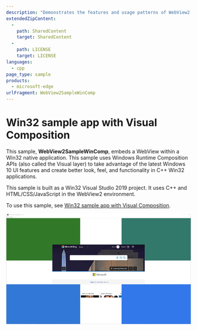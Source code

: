 ```yaml
---
description: "Demonstrates the features and usage patterns of WebView2 in a Win32 app with Visual layer composition."
extendedZipContent:
  -
    path: SharedContent
    target: SharedContent
  -
    path: LICENSE
    target: LICENSE
languages:
  - cpp
page_type: sample
products:
  - microsoft-edge
urlFragment: WebView2SampleWinComp
---
```

# Win32 sample app with Visual Composition

<!-- only enough info to differentiate this sample vs the others; what is different about this sample compared to the sibling samples? -->
This sample, **WebView2SampleWinComp**, embeds a WebView within a Win32 native application.  This sample uses Windows Runtime Composition APIs (also called the Visual layer) to take advantage of the latest Windows 10 UI features and create better look, feel, and functionality in C++ Win32 applications.

This sample is built as a Win32 Visual Studio 2019 project.  It uses C++ and HTML/CSS/JavaScript in the WebView2 environment.

To use this sample, see [Win32 sample app with Visual Composition](https://docs.microsoft.com/microsoft-edge/webview2/samples/webview2samplewincomp).

![The WebView2SampleWinComp sample app running](screenshots/wincomp-sample-app-running.png)
